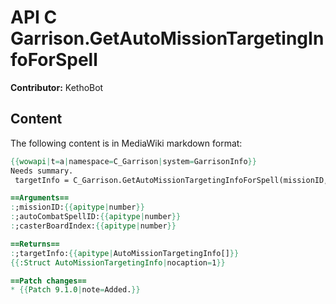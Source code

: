 # API C Garrison.GetAutoMissionTargetingInfoForSpell

**Contributor:** KethoBot

## Content

The following content is in MediaWiki markdown format:

```mediawiki
{{wowapi|t=a|namespace=C_Garrison|system=GarrisonInfo}}
Needs summary.
 targetInfo = C_Garrison.GetAutoMissionTargetingInfoForSpell(missionID, autoCombatSpellID, casterBoardIndex)

==Arguments==
:;missionID:{{apitype|number}}
:;autoCombatSpellID:{{apitype|number}}
:;casterBoardIndex:{{apitype|number}}

==Returns==
:;targetInfo:{{apitype|AutoMissionTargetingInfo[]}}
{{:Struct AutoMissionTargetingInfo|nocaption=1}}

==Patch changes==
* {{Patch 9.1.0|note=Added.}}
```